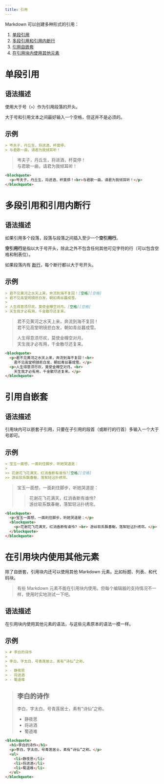 ```yaml
---
title: 引用
---
```


Markdown 可以创建多种形式的引用：

1. [单段引用](#单段引用)
2. [多段引用和引用内断行](#多段引用和引用内断行)
3. [引用自嵌套](#引用自嵌套)
4. [在引用块内使用其他元素](#在引用块内使用其他元素)

# 单段引用

## 语法描述

使用大于号（```>```）作为引用段落的开头。

大于号和引用文本之间最好输入一个空格，但这并不是必须的。

## 示例

```markdown
> 岑夫子，丹丘生，将进酒，杯莫停，
> 与君歌一曲，请君为我倾耳听！
```

<div class="exmp">
  <div class="exmp-container">
    <blockquote >
      <p>岑夫子，丹丘生，将进酒，杯莫停！<br>
        与君歌一曲，请君为我倾耳听！</p>
    </blockquote>
  </div>
</div>

```html
<blockquote>
  <p>岑夫子，丹丘生，将进酒，杯莫停！<br>与君歌一曲，请君为我倾耳听！</p>
</blockquote>
```

# 多段引用和引用内断行

## 语法描述

如果引用多个段落，段落与段落之间插入至少一个**空引用行**。

**空引用行**是指以大于号开头，除此之外不包含任何其他可见字符的行（可以包含空格和制表位）。

如果段落内有 [断行][newline]，每个断行都以大于号开头。

[newline]: "_basic-syntax/3-newline.md"

## 示例

```markdown
> 君不见黄河之水天上来，奔流到海不复回！[空格][空格]
> 君不见高堂明镜悲白发，朝如青丝暮成雪。
>
> 人生得意须尽欢，莫使金樽空对月。[空格][空格]
> 天生我才必有用，千金散尽还复来。
```

<div class="exmp">
  <div class="exmp-container">
    <blockquote>
      <p>君不见黄河之水天上来，奔流到海不复回！<br>
        君不见高堂明镜悲白发，朝如青丝暮成雪。</p>
      <p>人生得意须尽欢，莫使金樽空对月。<br>
        天生我才必有用，千金散尽还复来。</p>
    </blockquote>
  </div>
</div>

```html
<blockquote>
  <p>君不见黄河之水天上来，奔流到海不复回！<br>
    君不见高堂明镜悲白发，朝如青丝暮成雪。</p>
  <p>人生得意须尽欢，莫使金樽空对月。<br>
    天生我才必有用，千金散尽还复来。</p>
</blockquote>
```

# 引用自嵌套

## 语法描述

引用块内可以嵌套子引用，只要在子引用的段首（或断行的行首）多输入一个大于号即可。

## 示例

```markdown
> 宝玉一面想，一面刹住脚步，听她哭道是：
>
>> 花谢花飞花满天，红消香断有谁怜?[空格][空格]
>> 游丝软系飘春榭，落絮轻沾扑绣帘。
```

<div class="exmp">
  <div class="exmp-container">
    <blockquote>
      <p>宝玉一面想，一面刹住脚步，听她哭道是：</p>
      <blockquote>
        <p>花谢花飞花满天，红消香断有谁怜? <br> 游丝软系飘春榭，落絮轻沾扑绣帘。</p>
      </blockquote>
    </blockquote>
  </div>
</div>

```html
<blockquote>
  <p>宝玉一面想，一面刹住脚步，听她哭道是：</p>
  <blockquote>
    <p>花谢花飞花满天，红消香断有谁怜? <br> 游丝软系飘春榭，落絮轻沾扑绣帘。</p>
  </blockquote>
</blockquote>
```

# 在引用块内使用其他元素

除了自嵌套，引用块内还可以使用其他 Markdown 元素。比如标题、列表、和代码块。

> 有些 Markdown 元素不能在引用块内使用。但每个编辑器的支持情况不一样，使用时实地测试一下吧。

## 语法描述

在引用块内使用其他元素的语法，与这些元素原本的语法一模一样。

## 示例

```markdown
> # 李白的诗作
>
> 李白，字太白，号青莲居士，素有“诗仙”之称。
>
> - 静夜思
> - 将进酒
> - 蜀道难
```

<div class="exmp">
  <div class="exmp-container">
    <blockquote>
      <h2>李白的诗作</h2>
      <p>李白，字太白，号青莲居士，素有“诗仙”之称。</p>
      <ul>
        <li>静夜思</li>
        <li>将进酒</li>
        <li>蜀道难</li>
      </ul>
    </blockquote>
  </div>
</div>

```html
<blockquote>
  <h1>李白的诗作</h1>
  <p>李白，字太白，号青莲居士，素有“诗仙”之称。</p>
  <ul>
    <li>静夜思</li>
    <li>将进酒</li>
    <li>蜀道难</li>
  </ul>
</blockquote>
```


